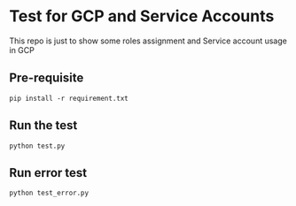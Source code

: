 # Test for GCP and Service Accounts
This repo is just to show some roles assignment and Service account usage in GCP

## Pre-requisite

    pip install -r requirement.txt

## Run the test

    python test.py

## Run error test

    python test_error.py